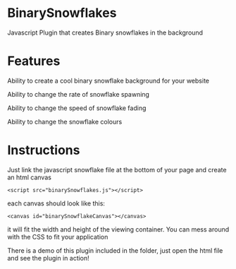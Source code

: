 # BinarySnowflakes
Javascript Plugin that creates Binary snowflakes in the background

# Features
Ability to create a cool binary snowflake background for your website

Ability to change the rate of snowflake spawning

Ability to change the speed of snowflake fading

Ability to change the snowflake colours

# Instructions
Just link the javascript snowflake file at the bottom of your page and create an html canvas
```
<script src="binarySnowflakes.js"></script>
```
each canvas should look like this:
```
<canvas id="binarySnowflakeCanvas"></canvas>
```

it will fit the width and height of the viewing container. You can mess around with the CSS to fit your application

There is a demo of this plugin included in the folder, just open the html file and see the plugin in action!
